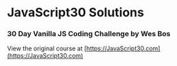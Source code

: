 # JavaScript30 Solutions
### 30 Day Vanilla JS Coding Challenge by Wes Bos
View the original course at [https://JavaScript30.com](https://JavaScript30.com)
